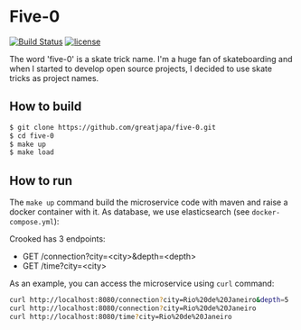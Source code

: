 # Five-0

[![Build Status](https://travis-ci.org/greatjapa/five-0.svg?branch=master)](https://travis-ci.org/greatjapa/five-0)
[![license](https://img.shields.io/github/license/mashape/apistatus.svg?maxAge=2592000)](https://github.com/greatjapa/five-0/blob/master/LICENSE)

The word 'five-0' is a skate trick name. I'm a huge fan of skateboarding and when I started to develop open source projects, I decided to use skate tricks as project names.

## How to build

```sh
$ git clone https://github.com/greatjapa/five-0.git
$ cd five-0
$ make up
$ make load
```

## How to run

The `make up` command build the microservice code with maven and raise a docker container with it. As database, we use elasticsearch (see `docker-compose.yml`):

Crooked has 3 endpoints:
- GET  /connection?city=\<city\>&depth=\<depth\>
- GET  /time?city=\<city\>

As an example, you can access the microservice using `curl` command:
```sh
curl http://localhost:8080/connection?city=Rio%20de%20Janeiro&depth=5
curl http://localhost:8080/connection?city=Rio%20de%20Janeiro
curl http://localhost:8080/time?city=Rio%20de%20Janeiro
```